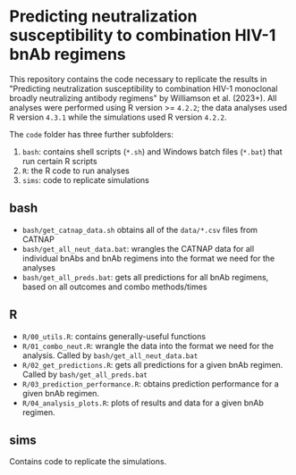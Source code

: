 # Predicting neutralization susceptibility to combination HIV-1 bnAb regimens

This repository contains the code necessary to replicate the results in "Predicting neutralization susceptibility to combination HIV-1 monoclonal broadly neutralizing antibody regimens" by Williamson et al. (2023+). All analyses were performed using R version >= `4.2.2`; the data analyses used R version `4.3.1` while the simulations used R version `4.2.2`.

The `code` folder has three further subfolders:
1. `bash`: contains shell scripts (`*.sh`) and Windows batch files (`*.bat`) that run certain R scripts
2. `R`: the R code to run analyses
3. `sims`: code to replicate simulations

## bash
* `bash/get_catnap_data.sh` obtains all of the `data/*.csv` files from CATNAP
* `bash/get_all_neut_data.bat`: wrangles the CATNAP data for all individual bnAbs and bnAb regimens into the format we need for the analyses
* `bash/get_all_preds.bat`: gets all predictions for all bnAb regimens, based on all outcomes and combo methods/times

## R
* `R/00_utils.R`: contains generally-useful functions
* `R/01_combo_neut.R`: wrangle the data into the format we need for the analysis. Called by `bash/get_all_neut_data.bat`
* `R/02_get_predictions.R`: gets all predictions for a given bnAb regimen. Called by `bash/get_all_preds.bat`
* `R/03_prediction_performance.R`: obtains prediction performance for a given bnAb regimen.
* `R/04_analysis_plots.R`: plots of results and data for a given bnAb regimen.

## sims

Contains code to replicate the simulations.